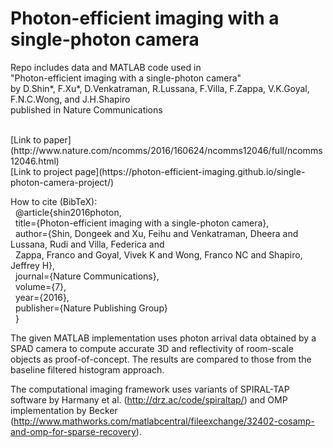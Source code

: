 # Photon-efficient imaging with a single-photon camera

Repo includes data and MATLAB code used in <br />
"Photon-efficient imaging with a single-photon camera" <br />
by D.Shin&#42;, F.Xu&#42;, D.Venkatraman, R.Lussana, F.Villa, F.Zappa, V.K.Goyal, F.N.C.Wong, and J.H.Shapiro <br />
published in Nature Communications

<br>
[Link to paper](http://www.nature.com/ncomms/2016/160624/ncomms12046/full/ncomms12046.html)

<br>
[Link to project page](https://photon-efficient-imaging.github.io/single-photon-camera-project/)

How to cite (BibTeX): <br />
&nbsp; @article{shin2016photon,<br />
&nbsp;   title={Photon-efficient imaging with a single-photon camera},<br />
&nbsp;   author={Shin, Dongeek and Xu, Feihu and Venkatraman, Dheera and Lussana, Rudi and Villa, Federica and <br />
&nbsp;   Zappa, Franco and Goyal, Vivek K and Wong, Franco NC and Shapiro, Jeffrey H},<br />
&nbsp;   journal={Nature Communications},<br />
&nbsp;   volume={7},<br />
&nbsp;   year={2016},<br />
&nbsp;   publisher={Nature Publishing Group}<br />
&nbsp; }

The given MATLAB implementation uses photon arrival data obtained by a SPAD camera
to compute accurate 3D and reflectivity of room-scale objects as proof-of-concept. The results are compared
to those from the baseline filtered histogram approach.

The computational imaging framework uses variants of 
SPIRAL-TAP software by Harmany et al.
(http://drz.ac/code/spiraltap/)
and 
OMP implementation by Becker
(http://www.mathworks.com/matlabcentral/fileexchange/32402-cosamp-and-omp-for-sparse-recovery).
